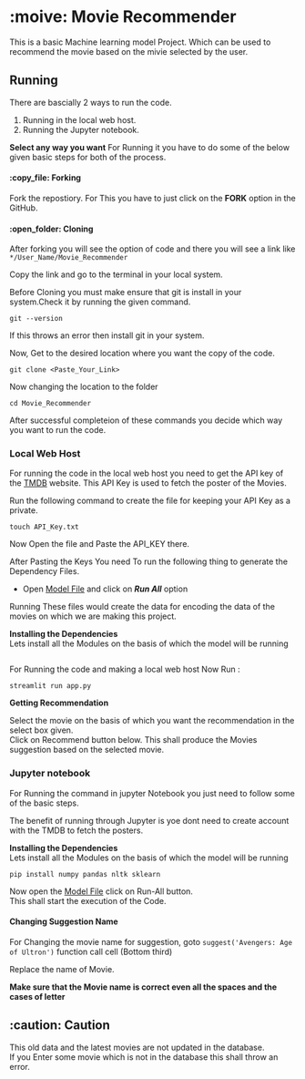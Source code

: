 # :moive: Movie Recommender
This is a basic Machine learning model Project. Which can be used to recommend the movie based on the mivie selected by the user.

## Running
There are bascially 2 ways to run the code. <br>
1. Running in the local web host.
1. Running the Jupyter notebook.

**Select any way you want** For Running it you have to do some of the below given basic steps for both of the process.

#### :copy_file: Forking
Fork the repostiory. For This you have to just click on the **FORK** option in the GitHub.

#### :open_folder: Cloning
After forking you will see the option of code and there you will see a link like<br>
`*/User_Name/Movie_Recommender`

Copy the link and go to the terminal in your local system.

Before Cloning you must make ensure that git is install in your system.Check it by running the given command.
```shell
git --version
```
If this throws an error then install git in your system.

Now, Get to the desired location where you want the copy of the code.
```shell
git clone <Paste_Your_Link> 
```

Now changing the location to the folder
```shell
cd Movie_Recommender
```
After successful completeion of these commands you decide which way you want to run the code.


### Local Web Host

For running the code in the local web host you need to get the API key of the [TMDB]() website. This API Key is used to fetch the poster of the Movies.

Run the following command to create the file for keeping your API Key as a private.

```shell
touch API_Key.txt
```
Now Open the file and Paste the API_KEY there.

After Pasting the Keys You need To run the following thing to generate the Dependency Files.

<!-- - Open [Analysis File](Analysis.ipynb) and click on ***Run All*** option -->
- Open [Model File](model.ipynb) and click on ***Run All*** option

Running These files would create the data for encoding the data of the movies on which we are making this project.


**Installing the Dependencies**<br>
Lets install all the Modules on the basis of which the model will be running
```shell

```

For Running the code and making a local web host  Now Run :
```shell
streamlit run app.py
```

**Getting Recommendation**

Select the movie on the basis of which you want the recommendation in the select box given.<br>
Click on Recommend button below. This shall produce the Movies suggestion based on the selected movie.


### Jupyter notebook

For Running the command in jupyter Notebook you just need to follow some of the basic steps.

The benefit of running through Jupyter is yoe dont need to create account with the TMDB to fetch the posters.

**Installing the Dependencies**<br>
Lets install all the Modules on the basis of which the model will be running
```shell
pip install numpy pandas nltk sklearn
```

Now open the [Model File](model.ipynb) click on Run-All button.<br>
This shall start the execution of the Code.

#### Changing Suggestion Name
For Changing the movie name for suggestion, goto `suggest('Avengers: Age of Ultron')` function call cell (Bottom third)<br>

Replace the name of Movie.

**Make sure that the Movie name is correct even all the spaces and the cases of letter**

## :caution: Caution
This old data and the latest movies are not updated in the database.<br>
If you Enter some movie which is not in the database this shall throw an error.